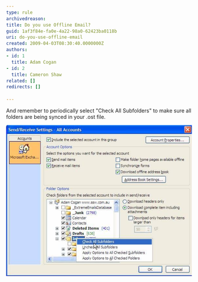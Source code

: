 ```yaml
---
type: rule
archivedreason: 
title: Do you use Offline Email?
guid: 1af3f84e-fa0e-4a22-98a0-62423ba0118b
uri: do-you-use-offline-email
created: 2009-04-03T08:30:40.0000000Z
authors:
- id: 1
  title: Adam Cogan
- id: 2
  title: Cameron Shaw
related: []
redirects: []

---
```


And remember to periodically select "Check All Subfolders" to make sure all folders are being synced in your .ost file.


<!--endintro-->

![Periodically check that all your mail folders are being synced in your offline.ost file](offline.JPG)
